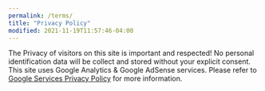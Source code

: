 ```yaml
---
permalink: /terms/
title: "Privacy Policy"
modified: 2021-11-19T11:57:46-04:00
---
```


The Privacy of visitors on this site is important and respected!
No personal identification data will be collect and stored without your explicit consent.
This site uses Google Analytics & Google AdSense services. Please refer to <a href="https://www.google.com/policies/privacy/" rel="nofollow" >Google Services Privacy Policy</a> for more information.
